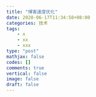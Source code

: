 ```yaml
---
title: "博客速度优化"
date: 2020-06-17T11:34:58+08:00
categories: 技术
tags:
    - x
    - xx
    - xxx
type: "post"
mathjax: false
codes: []
comments: true
vertical: false
image: false
draft: false
---
```



<!--more-->
